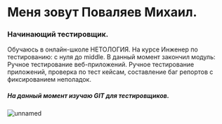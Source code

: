 # Меня зовут Поваляев Михаил.  
### Начинающий тестировщик.
 Обучаюсь в онлайн-школе НЕТОЛОГИЯ. На курсе Инженер по тестированию: с нуля до middle. 
 В данный момент закончил модуль: Ручное тестирование веб-приложений. 
 Ручное тестирование приложений, проверка по тест кейсам, составление баг репортов с фиксированием неполадок. 
 ##### На данный момент изучаю GIT для тестировщиков.
![unnamed](https://user-images.githubusercontent.com/127612397/227745675-91d367b9-d77a-41ce-bd72-1b1d909d8292.jpg)
